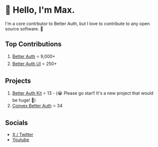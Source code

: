 # 👋 Hello, I'm Max.

I'm a core contrbutor to Better Auth, but I love to contribute to any open source software. 👀

## Top Contributions

1. [Better Auth](https://github.com/better-auth/better-auth) ⭐ 9,000+
2. [Better Auth UI](https://github.com/daveyplate/better-auth-ui) ⭐ 250+

## Projects

1. [Better Auth Kit](https://github.com/ping-maxwell/better-auth-kit) ⭐ 13 - (😭 Please go star!! It's a new project that would be huge! 🙏)
2. [Convex Better Auth](https://github.com/ping-maxwell/convex-better-auth) ⭐ 34

## Socials

* [X / Twitter](https://x.com/PingStruggles)
* [Youtube](https://www.youtube.com/@Maxwell-Chen)
